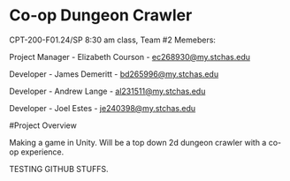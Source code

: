 # Co-op Dungeon Crawler

CPT-200-F01.24/SP 8:30 am class, Team #2
Memebers:

Project Manager     - Elizabeth Courson - ec268930@my.stchas.edu

Developer           - James Demeritt    - bd265996@my.stchas.edu

Developer           - Andrew Lange      - al231511@my.stchas.edu

Developer           - Joel Estes        - je240398@my.stchas.edu

#Project Overview

Making a game in Unity.  Will be a top down 2d dungeon crawler with a co-op experience.



TESTING GITHUB STUFFS.